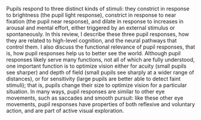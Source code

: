 Pupils respond to three distinct kinds of stimuli: they constrict in response to brightness (the pupil light response), constrict in response to near fixation (the pupil near response), and dilate in response to increases in arousal and mental effort, either triggered by an external stimulus or spontaneously. In this review, I describe these three pupil responses, how they are related to high-level cognition, and the neural pathways that control them. I also discuss the functional relevance of pupil responses, that is, how pupil responses help us to better see the world. Although pupil responses likely serve many functions, not all of which are fully understood, one important function is to optimize vision either for acuity (small pupils see sharper) and depth of field (small pupils see sharply at a wider range of distances), or for sensitivity (large pupils are better able to detect faint stimuli); that is, pupils change their size to optimize vision for a particular situation. In many ways, pupil responses are similar to other eye movements, such as saccades and smooth pursuit: like these other eye movements, pupil responses have properties of both reflexive and voluntary action, and are part of active visual exploration.

